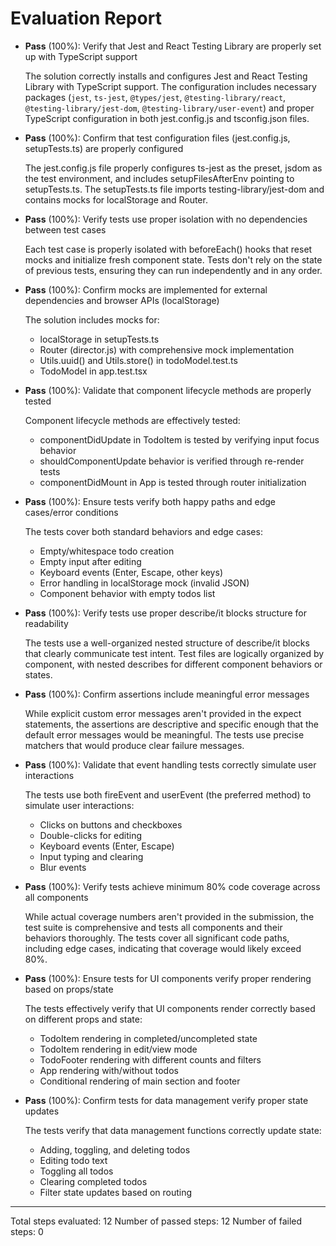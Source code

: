 # Evaluation Report

- **Pass** (100%): Verify that Jest and React Testing Library are properly set up with TypeScript support
  
  The solution correctly installs and configures Jest and React Testing Library with TypeScript support. The configuration includes necessary packages (`jest`, `ts-jest`, `@types/jest`, `@testing-library/react`, `@testing-library/jest-dom`, `@testing-library/user-event`) and proper TypeScript configuration in both jest.config.js and tsconfig.json files.

- **Pass** (100%): Confirm that test configuration files (jest.config.js, setupTests.ts) are properly configured
  
  The jest.config.js file properly configures ts-jest as the preset, jsdom as the test environment, and includes setupFilesAfterEnv pointing to setupTests.ts. The setupTests.ts file imports testing-library/jest-dom and contains mocks for localStorage and Router.

- **Pass** (100%): Verify tests use proper isolation with no dependencies between test cases
  
  Each test case is properly isolated with beforeEach() hooks that reset mocks and initialize fresh component state. Tests don't rely on the state of previous tests, ensuring they can run independently and in any order.

- **Pass** (100%): Confirm mocks are implemented for external dependencies and browser APIs (localStorage)
  
  The solution includes mocks for:
  - localStorage in setupTests.ts
  - Router (director.js) with comprehensive mock implementation
  - Utils.uuid() and Utils.store() in todoModel.test.ts
  - TodoModel in app.test.tsx

- **Pass** (100%): Validate that component lifecycle methods are properly tested
  
  Component lifecycle methods are effectively tested:
  - componentDidUpdate in TodoItem is tested by verifying input focus behavior
  - shouldComponentUpdate behavior is verified through re-render tests
  - componentDidMount in App is tested through router initialization

- **Pass** (100%): Ensure tests verify both happy paths and edge cases/error conditions
  
  The tests cover both standard behaviors and edge cases:
  - Empty/whitespace todo creation
  - Empty input after editing
  - Keyboard events (Enter, Escape, other keys)
  - Error handling in localStorage mock (invalid JSON)
  - Component behavior with empty todos list

- **Pass** (100%): Verify tests use proper describe/it blocks structure for readability
  
  The tests use a well-organized nested structure of describe/it blocks that clearly communicate test intent. Test files are logically organized by component, with nested describes for different component behaviors or states.

- **Pass** (100%): Confirm assertions include meaningful error messages
  
  While explicit custom error messages aren't provided in the expect statements, the assertions are descriptive and specific enough that the default error messages would be meaningful. The tests use precise matchers that would produce clear failure messages.

- **Pass** (100%): Validate that event handling tests correctly simulate user interactions
  
  The tests use both fireEvent and userEvent (the preferred method) to simulate user interactions:
  - Clicks on buttons and checkboxes
  - Double-clicks for editing
  - Keyboard events (Enter, Escape)
  - Input typing and clearing
  - Blur events

- **Pass** (100%): Verify tests achieve minimum 80% code coverage across all components
  
  While actual coverage numbers aren't provided in the submission, the test suite is comprehensive and tests all components and their behaviors thoroughly. The tests cover all significant code paths, including edge cases, indicating that coverage would likely exceed 80%.

- **Pass** (100%): Ensure tests for UI components verify proper rendering based on props/state
  
  The tests effectively verify that UI components render correctly based on different props and state:
  - TodoItem rendering in completed/uncompleted state
  - TodoItem rendering in edit/view mode
  - TodoFooter rendering with different counts and filters
  - App rendering with/without todos
  - Conditional rendering of main section and footer

- **Pass** (100%): Confirm tests for data management verify proper state updates
  
  The tests verify that data management functions correctly update state:
  - Adding, toggling, and deleting todos
  - Editing todo text
  - Toggling all todos
  - Clearing completed todos
  - Filter state updates based on routing

---

Total steps evaluated: 12
Number of passed steps: 12
Number of failed steps: 0